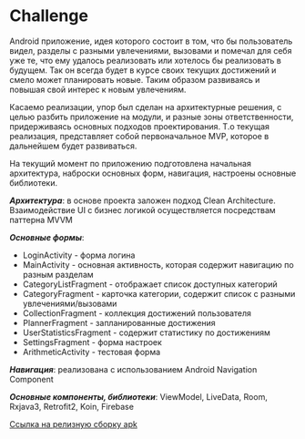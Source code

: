 # Challenge

Android приложение, идея которого состоит в том, что бы пользователь видел, разделы с разными увлечениями, вызовами и помечал для себя уже те, что ему удалось реализовать или хотелось бы реализовать в будущем. Так он всегда будет в курсе своих текущих достижений и смело может планировать новые. Таким образом развиваясь и повышая свой интерес к новым увлечениям.    

Касаемо реализации, упор был сделан на архитектурные решения, с целью разбить приложение на модули, и разные зоны ответственности, придерживаясь основных подходов проектирования. 
Т.о текущая реализация, представляет собой первоначальное MVP, которое в дальнейшем будет развиваться. 

На текущий момент по приложению подготовлена начальная архитектура, наброски основных форм, навигация, настроены основные библиотеки.  
  
  
___Архитектура___: в основе проекта заложен подход Clean Architecture. Взаимодействие UI с бизнес логикой осуществляется посредствам паттерна MVVM
   
   
___Основные формы___:
 * LoginActivity - форма логина
 * MainActivity - основная активность, которая содержит навигацию по разным разделам
 * CategoryListFragment - отображает список доступных категорий
 * CategoryFragment - карточка категории, содержит список с разными увлечениями/вызовами
 * CollectionFragment - коллекция достижений пользователя
 * PlannerFragment - запланированные достижения
 * UserStatisticsFragment - содержит статистику по достижениям
 * SettingsFragment - форма настроек 
 * ArithmeticActivity - тестовая форма
 
___Навигация___: реализована с использованием Android Navigation Component   
 
 
___Основные компоненты, библиотеки___: ViewModel, LiveData, Room, Rxjava3, Retrofit2, Koin, Firebase 
 
 
[Ссылка на релизную сборку apk](https://github.com/AndreiProject/ChallengeMVVM/tree/stable/Challenge/app/build/outputs/apk/release)
